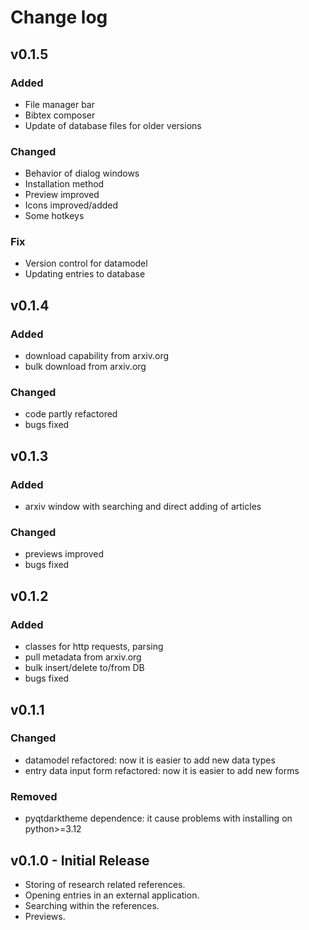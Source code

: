 # Change log

## v0.1.5
### Added
- File manager bar
- Bibtex composer
- Update of database files for older versions

### Changed
- Behavior of dialog windows
- Installation method 
- Preview improved
- Icons improved/added
- Some hotkeys

### Fix
- Version control for datamodel
- Updating entries to database 

## v0.1.4
### Added
- download capability from arxiv.org
- bulk download from arxiv.org

### Changed
- code partly refactored
- bugs fixed

## v0.1.3
### Added
- arxiv window with searching and direct adding of articles

### Changed
- previews improved
- bugs fixed

## v0.1.2
### Added
- classes for http requests, parsing
- pull metadata from arxiv.org
- bulk insert/delete to/from DB
- bugs fixed

## v0.1.1
### Changed
- datamodel refactored: now it is easier to add new data types
- entry data input form refactored: now it is easier to add new forms

### Removed
- pyqtdarktheme dependence: it cause problems with installing on python>=3.12

## v0.1.0 - Initial Release
- Storing of research related references.
- Opening entries in an external application.
- Searching within the references.
- Previews.